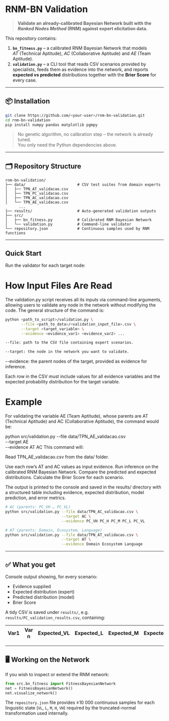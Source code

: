 # **RNM-BN Validation**

> **Validate an already-calibrated Bayesian Network built with the _Ranked Nodes Method_ (RNM) against expert elicitation data.**

This repository contains:

1. **`bn_fitness.py`** – a calibrated RNM Bayesian Network that models  
  *AT* (Technical Aptitude), *AC* (Collaborative Aptitude) and *AE* (Team Aptitude).
2. **`validation.py`** – a CLI tool that reads CSV scenarios provided by specialists, feeds them as evidence into the network, and reports **expected vs predicted** distributions together with the **Brier Score** for every case.

---

## 📦 Installation

```bash
git clone https://github.com/<your-user>/rnm-bn-validation.git
cd rnm-bn-validation
pip install numpy pandas matplotlib pgmpy
```

> No genetic algorithm, no calibration step – the network is already tuned.  
> You only need the Python dependencies above.

---

## 🗂️ Repository Structure

```
rnm-bn-validation/
├── data/                       # CSV test suites from domain experts
│   ├── TPN_AT_validacao.csv
│   ├── TPN_PC_validacao.csv
│   ├── TPN_AC_validacao.csv
│   └── TPN_AE_validacao.csv
      ...
├── results/                    # Auto-generated validation outputs
├── src/
│   ├── bn_fitness.py           # Calibrated RNM Bayesian Network
│   └── validation.py           # Command-line validator
└── repository.json             # Continuous samples used by RNM functions
```

---

## Quick Start

Run the validator for each target node:

# How Input Files Are Read
The validation.py script receives all its inputs via command-line arguments, allowing users to validate any node in the network without modifying the code. The general structure of the command is:
```bash
python <path_to_script>/validation.py \
       --file <path_to_data>/<validation_input_file>.csv \
       --target <target_variable> \
       --evidence <evidence_var1> <evidence_var2> ...

--file: path to the CSV file containing expert scenarios.

--target: the node in the network you want to validate.
```
--evidence: the parent nodes of the target, provided as evidence for inference.

Each row in the CSV must include values for all evidence variables and the expected probability distribution for the target variable.

# Example
For validating the variable AE (Team Aptitude), whose parents are AT (Technical Aptitude) and AC (Collaborative Aptitude), the command would be:

python src/validation.py --file data/TPN_AE_validacao.csv \
                         --target AE \
                         --evidence AT AC
This command will:

Read TPN_AE_validacao.csv from the data/ folder.

Use each row’s AT and AC values as input evidence. Run inference on the calibrated RNM Bayesian Network. Compare the predicted and expected distributions.
Calculate the Brier Score for each scenario.

The output is printed to the console and saved in the results/ directory with a structured table including evidence, expected distribution, model prediction, and error metrics.

```bash
# AC (parents: PC_VH … PC_VL)
python src/validation.py --file data/TPN_AC_validacao.csv \
                         --target AC \
                         --evidence PC_VH PC_H PC_M PC_L PC_VL

# AT (parents: Domain, Ecosystem, Language)
python src/validation.py --file data/TPN_AT_validacao.csv \
                         --target AT \
                         --evidence Domain Ecosystem Language
```
---
## ✅ What you get

Console output showing, for every scenario:

- Evidence supplied  
- Expected distribution (expert)  
- Predicted distribution (model)  
- Brier Score

A tidy CSV is saved under `results/`, e.g. `results/PC_validation_results.csv`, containing:

| Var1 | Var n | Expected_VL | Expected_L | Expected_M | Expected_H | Expected_VH | Calculated_VL | … | Brier_Score |
|-----|-----|--------------|------------|------------|------------|--------------|----------------|---|--------------|

---

## 🖥️ Working on the Network

If you wish to inspect or extend the RNM network:

```python
from src.bn_fitness import FitnessBayesianNetwork
net = FitnessBayesianNetwork()
net.visualize_network()
```

The `repository.json` file provides ≥10 000 continuous samples for each linguistic state (`VL`, `L`, `M`, `H`, `VH`) required by the truncated-normal transformation used internally.
 
